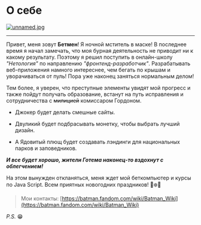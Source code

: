 О себе
========================

[![unnamed.jpg](https://i.postimg.cc/vBZzjG3T/unnamed.jpg)](https://postimg.cc/v1CfxwRw)

---

Привет, меня зовут **Бетмен**! Я ночной мститель в маске! В последнее время я начал замечать, что моя бурная деятельность не приводит ни к какому результату. Поэтому я решил поступить в онлайн-школу *"Нетология"* по направлению *"фронтенд-разработчик"*. Разрабатывать веб-приложения намного интереснее, чем бегать по крышам и уворачиваться от пуль! Пора уже наконец заняться нормальным делом!

Тем более, я уверен, что преступные элементы увидят мой прогресс и также пойдут получать образование, встанут на путь исправления и сотрудничества с ~~милицией~~ комиссаром Гордоном. 
 * Джокер будет делать смешные сайты. 
 - Двуликий будет подбрасывать монетку, чтобы выбрать лучший дизайн. 
 + А Ядовитый плющ будет создавать лэндинги для национальных парков и заповедников. 
  
  ***И все будет хорошо, жители Готема наконец-то вздохнут с облегчением!***

На этом вынужден откланяться, меня ждет мой беткомпьютер и курсы по Java Script. Всем приятных новогодних праздников! 🎄❄️🎅

> Мои контакты: [https://batman.fandom.com/wiki/Batman_Wiki](https://batman.fandom.com/wiki/Batman_Wiki) 

*P.S.* 😁   